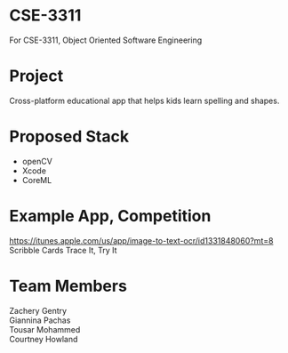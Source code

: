 # CSE-3311
For CSE-3311, Object Oriented Software Engineering

# Project
Cross-platform educational app that helps kids learn spelling and shapes.

# Proposed Stack
* openCV
* Xcode 
* CoreML




# Example App, Competition
https://itunes.apple.com/us/app/image-to-text-ocr/id1331848060?mt=8
Scribble Cards
Trace It, Try It

# Team Members
Zachery Gentry  
Giannina Pachas  
Tousar Mohammed  
Courtney Howland  
